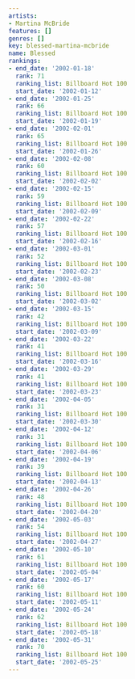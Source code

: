 ```yaml
---
artists:
- Martina McBride
features: []
genres: []
key: blessed-martina-mcbride
name: Blessed
rankings:
- end_date: '2002-01-18'
  rank: 71
  ranking_list: Billboard Hot 100
  start_date: '2002-01-12'
- end_date: '2002-01-25'
  rank: 66
  ranking_list: Billboard Hot 100
  start_date: '2002-01-19'
- end_date: '2002-02-01'
  rank: 65
  ranking_list: Billboard Hot 100
  start_date: '2002-01-26'
- end_date: '2002-02-08'
  rank: 60
  ranking_list: Billboard Hot 100
  start_date: '2002-02-02'
- end_date: '2002-02-15'
  rank: 59
  ranking_list: Billboard Hot 100
  start_date: '2002-02-09'
- end_date: '2002-02-22'
  rank: 57
  ranking_list: Billboard Hot 100
  start_date: '2002-02-16'
- end_date: '2002-03-01'
  rank: 52
  ranking_list: Billboard Hot 100
  start_date: '2002-02-23'
- end_date: '2002-03-08'
  rank: 50
  ranking_list: Billboard Hot 100
  start_date: '2002-03-02'
- end_date: '2002-03-15'
  rank: 42
  ranking_list: Billboard Hot 100
  start_date: '2002-03-09'
- end_date: '2002-03-22'
  rank: 41
  ranking_list: Billboard Hot 100
  start_date: '2002-03-16'
- end_date: '2002-03-29'
  rank: 41
  ranking_list: Billboard Hot 100
  start_date: '2002-03-23'
- end_date: '2002-04-05'
  rank: 31
  ranking_list: Billboard Hot 100
  start_date: '2002-03-30'
- end_date: '2002-04-12'
  rank: 31
  ranking_list: Billboard Hot 100
  start_date: '2002-04-06'
- end_date: '2002-04-19'
  rank: 39
  ranking_list: Billboard Hot 100
  start_date: '2002-04-13'
- end_date: '2002-04-26'
  rank: 48
  ranking_list: Billboard Hot 100
  start_date: '2002-04-20'
- end_date: '2002-05-03'
  rank: 54
  ranking_list: Billboard Hot 100
  start_date: '2002-04-27'
- end_date: '2002-05-10'
  rank: 61
  ranking_list: Billboard Hot 100
  start_date: '2002-05-04'
- end_date: '2002-05-17'
  rank: 60
  ranking_list: Billboard Hot 100
  start_date: '2002-05-11'
- end_date: '2002-05-24'
  rank: 62
  ranking_list: Billboard Hot 100
  start_date: '2002-05-18'
- end_date: '2002-05-31'
  rank: 70
  ranking_list: Billboard Hot 100
  start_date: '2002-05-25'
---
```


